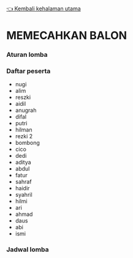[👈 Kembali kehalaman utama](/readme.md)

# MEMECAHKAN BALON

### Aturan lomba

### Daftar peserta
- nugi
- alim
- reszki
- aidil
- anugrah
- difal
- putri
- hilman
- rezki 2
- bombong
- cico
- dedi
- aditya
- abdul
- fatur
- sahraf
- haidir
- syahril
- hilmi
- ari
- ahmad
- daus
- abi
- ismi

### Jadwal lomba